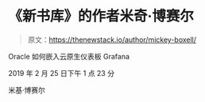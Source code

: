 # 《新书库》的作者米奇·博赛尔

> 原文：<https://thenewstack.io/author/mickey-boxell/>

Oracle 如何嵌入云原生仪表板 Grafana

2019 年 2 月 25 日下午 1 点 23 分

米基·博赛尔